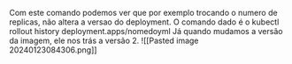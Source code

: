 Com este comando podemos ver que por exemplo trocando o numero de replicas, não altera a versao do deployment. O comando dado é o kubectl rollout history deployment.apps/nomedoyml
Já quando mudamos a versão da imagem, ele nos trás a versão 2.
![[Pasted image 20240123084306.png]]